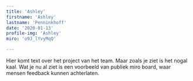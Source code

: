 ```yaml
---
title: 'Ashley'
firstname: 'Ashley'
lastname: 'Penninkhoff'
date: '2020-01-13'
profile-img: 'Ashley'
miro: 'o9J_lYvyMqQ'

---
```


Hier komt text over het project van het team. Maar zoals je ziet is het nogal kaal. Wat je nu al ziet is een voorbeeld van publiek miro board, waar mensen feedback kunnen achterlaten.


